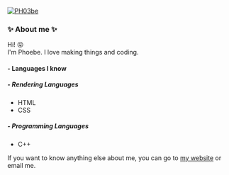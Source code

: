 
[![PH03be](https://avatars.githubusercontent.com/u/65205197?v=4)](https://phoebe-leong.github.io)

### :sparkles: About me :sparkles:
Hi! 😜  
I'm Phoebe. I love making things and coding. 

#### - Languages I know
##### - Rendering Languages
- HTML
- CSS
##### - Programming Languages
- C++

If you want to know anything else about me, you can go to [my website](https://phoebe-leong.github.io) or email me.

